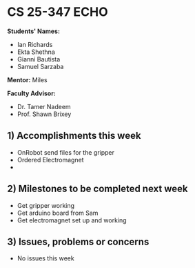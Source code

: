 # CS 25-347 ECHO

**Students' Names:**

- Ian Richards
- Ekta Shethna
- Gianni Bautista
- Samuel Sarzaba

**Mentor:** Miles

**Faculty Advisor:**

- Dr. Tamer Nadeem
- Prof. Shawn Brixey

## 1) Accomplishments this week

- OnRobot send files for the gripper
- Ordered Electromagnet
- 

## 2) Milestones to be completed next week

- Get gripper working 
- Get arduino board from Sam
- Get electromagnet set up and working

## 3) Issues, problems or concerns

- No issues this week

